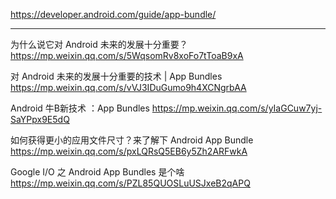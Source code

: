 https://developer.android.com/guide/app-bundle/

---

为什么说它对 Android 未来的发展十分重要？  https://mp.weixin.qq.com/s/5WqsomRv8xoFo7tToaB9xA

对 Android 未来的发展十分重要的技术 | App Bundles  https://mp.weixin.qq.com/s/vVJ3IDuGumo9h4XCNgrbAA

Android 牛B新技术 ：App Bundles    https://mp.weixin.qq.com/s/yIaGCuw7yj-SaYPpx9E5dQ

如何获得更小的应用文件尺寸？来了解下 Android App Bundle  https://mp.weixin.qq.com/s/pxLQRsQ5EB6y5Zh2ARFwkA

Google I/O 之 Android App Bundles 是个啥  https://mp.weixin.qq.com/s/PZL85QUOSLuUSJxeB2qAPQ